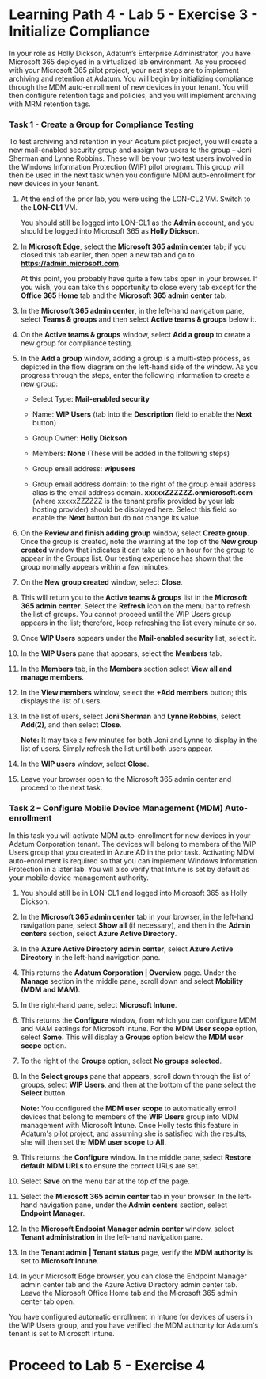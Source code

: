 # Learning Path 4 - Lab 5 - Exercise 3 - Initialize Compliance 

In your role as Holly Dickson, Adatum’s Enterprise Administrator, you have Microsoft 365 deployed in a virtualized lab environment. As you proceed with your Microsoft 365 pilot project, your next steps are to implement archiving and retention at Adatum. You will begin by initializing compliance through the MDM auto-enrollment of new devices in your tenant. You will then configure retention tags and policies, and you will implement archiving with MRM retention tags. 

### Task 1 - Create a Group for Compliance Testing

To test archiving and retention in your Adatum pilot project, you will create a new mail-enabled security group and assign two users to the group – Joni Sherman and Lynne Robbins. These will be your two test users involved in the Windows Information Protection (WIP) pilot program. This group will then be used in the next task when you configure MDM auto-enrollment for new devices in your tenant. 

1. At the end of the prior lab, you were using the LON-CL2 VM. Switch to the **LON-CL1** VM. <br/>

	You should still be logged into LON-CL1 as the **Admin** account, and you should be logged into Microsoft 365 as **Holly Dickson**. 

2. In **Microsoft Edge**, select the **Microsoft 365 admin center** tab; if you closed this tab earlier, then open a new tab and go to **https://admin.microsoft.com.** <br/>

	At this point, you probably have quite a few tabs open in your browser. If you wish, you can take this opportunity to close every tab except for the **Office 365 Home** tab and the **Microsoft 365 admin center** tab.

3. In the **Microsoft 365 admin center**, in the left-hand navigation pane, select **Teams & groups** and then select **Active teams & groups** below it.

4. On the **Active teams & groups** window, select **Add a group** to create a new group for compliance testing. 

5. In the **Add a group** window, adding a group is a multi-step process, as depicted in the flow diagram on the left-hand side of the window. As you progress through the steps, enter the following information to create a new group:

	- Select Type: **Mail-enabled security**

	- Name: **WIP Users** (tab into the **Description** field to enable the **Next** button)
	
	- Group Owner: **Holly Dickson**
	
	- Members: **None** (These will be added in the following steps)

	- Group email address: **wipusers** 

	- Group email address domain: to the right of the group email address alias is the email address domain. **xxxxxZZZZZZ.onmicrosoft.com** (where xxxxxZZZZZZ is the tenant prefix provided by your lab hosting provider) should be displayed here. Select this field so enable the **Next** button but do not change its value.

6. On the **Review and finish adding group** window, select **Create group**. Once the group is created, note the warning at the top of the **New group created** window that indicates it can take up to an hour for the group to appear in the Groups list. Our testing experience has shown that the group normally appears within a few minutes.

7. On the **New group created** window, select **Close**. 

8. This will return you to the **Active teams & groups** list in the **Microsoft 365 admin center**. Select the **Refresh** icon on the menu bar to refresh the list of groups. You cannot proceed until the WIP Users group appears in the list; therefore, keep refreshing the list every minute or so.

9. Once **WIP Users** appears under the **Mail-enabled security** list, select it.

10. In the **WIP Users** pane that appears, select the **Members** tab. 

11. In the **Members** tab, in the **Members** section select **View all and manage members**.

12. In the **View members** window, select the **+Add members** button; this displays the list of users.

13. In the list of users, select **Joni Sherman** and **Lynne Robbins**, select **Add(2)**, and then select **Close**.  <br/>

	‎**Note:** It may take a few minutes for both Joni and Lynne to display in the list of users. Simply refresh the list until both users appear.

14. In the **WIP users** window, select **Close**.

15. Leave your browser open to the Microsoft 365 admin center and proceed to the next task.


### Task 2 – Configure Mobile Device Management (MDM) Auto-enrollment

In this task you will activate MDM auto-enrollment for new devices in your Adatum Corporation tenant. The devices will belong to members of the WIP Users group that you created in Azure AD in the prior task. Activating MDM auto-enrollment is required so that you can implement Windows Information Protection in a later lab. You will also verify that Intune is set by default as your mobile device management authority. 

1. You should still be in LON-CL1 and logged into Microsoft 365 as Holly Dickson. 

2. In the **Microsoft 365 admin center** tab in your browser, in the left-hand navigation pane, select **Show all** (if necessary), and then in the **Admin centers** section, select **Azure Active Directory**.

3. In the **Azure Active Directory admin center**, select **Azure Active Directory** in the left-hand navigation pane.

4. This returns the **Adatum Corporation | Overview** page. Under the **Manage** section in the middle pane, scroll down and select **Mobility (MDM and MAM)**.

5. In the right-hand pane, select **Microsoft Intune**.

6. This returns the **Configure** window, from which you can configure MDM and MAM settings for Microsoft Intune. For the **MDM User scope** option, select **Some.** This will display a **Groups** option below the **MDM user scope** option. 

7. To the right of the **Groups** option, select **No groups selected**. 

8. In the **Select groups** pane that appears, scroll down through the list of groups, select **WIP Users**, and then at the bottom of the pane select the **Select** button. <br/>

	**Note:** You configured the **MDM user scope** to automatically enroll devices that belong to members of the **WIP Users** group into MDM management with Microsoft Intune. Once Holly tests this feature in Adatum's pilot project, and assuming she is satisfied with the results, she will then set the **MDM user scope** to **All**.
	
9. This returns the **Configure** window. In the middle pane, select **Restore default MDM URLs** to ensure the correct URLs are set. 

10. Select **Save** on the menu bar at the top of the page.

11. Select the **Microsoft 365 admin center** tab in your browser. In the left-hand navigation pane, under the **Admin centers** section, select **Endpoint Manager**.

12. In the **Microsoft Endpoint Manager admin center** window, select **Tenant administration** in the left-hand navigation pane.

13. In the **Tenant admin | Tenant status** page, verify the **MDM authority** is set to **Microsoft Intune**.

14. In your Microsoft Edge browser, you can close the Endpoint Manager admin center tab and the Azure Active Directory admin center tab. Leave the Microsoft Office Home tab and the Microsoft 365 admin center tab open.

You have configured automatic enrollment in Intune for devices of users in the WIP Users group, and you have verified the MDM authority for Adatum's tenant is set to Microsoft Intune.


# Proceed to Lab 5 - Exercise 4
